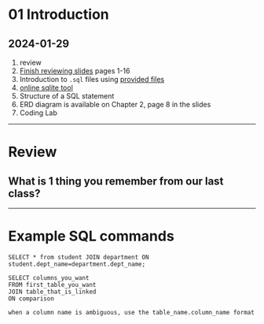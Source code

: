 # 01 Introduction
## 2024-01-29

1. review
2. [Finish reviewing slides](https://www.db-book.com/slides-dir/PDF-dir/ch1.pdf) pages 1-16
3. Introduction to `.sql` files using [provided files](https://www.db-book.com/university-lab-dir/sample_tables-dir/index.html)
4. [online sqlite tool](https://www.db-book.com/university-lab-dir/sqljs.html)
5. Structure of a SQL statement
6. ERD diagram is available on Chapter 2, page 8 in the slides
7. Coding Lab

---

# Review
## What is 1 thing you remember from our last class?

---

# Example SQL commands

```
SELECT * from student JOIN department ON student.dept_name=department.dept_name;

SELECT columns_you_want
FROM first_table_you_want
JOIN table_that_is_linked
ON comparison

when a column name is ambiguous, use the table_name.column_name format
```

